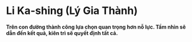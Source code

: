 # Li Ka-shing (Lý Gia Thành)

**Trên con đường thành công lựa chọn quan trọng hơn nỗ lực.
Tầm nhìn sẽ dẫn đến kết quả, kiên trì sẽ quyết định tất cả.**